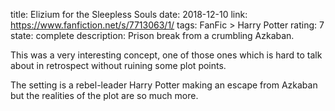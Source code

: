 title: Elizium for the Sleepless Souls
date: 2018-12-10
link: https://www.fanfiction.net/s/7713063/1/
tags: FanFic > Harry Potter
rating: 7
state: complete
description: Prison break from a crumbling Azkaban.

This was a very interesting concept, one of those ones which is hard to talk
about in retrospect without ruining some plot points.

The setting is a rebel-leader Harry Potter making an escape from Azkaban but
the realities of the plot are so much more.
